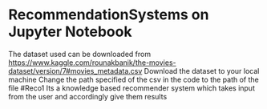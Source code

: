# RecommendationSystems on Jupyter Notebook
The dataset used can be downloaded from https://www.kaggle.com/rounakbanik/the-movies-dataset/version/7#movies_metadata.csv
Download the dataset to your local machine
Change the path specified of the csv in the code to the path of the file
#Reco1
Its a knowledge based recommender system which takes input from the user and accordingly give them results
